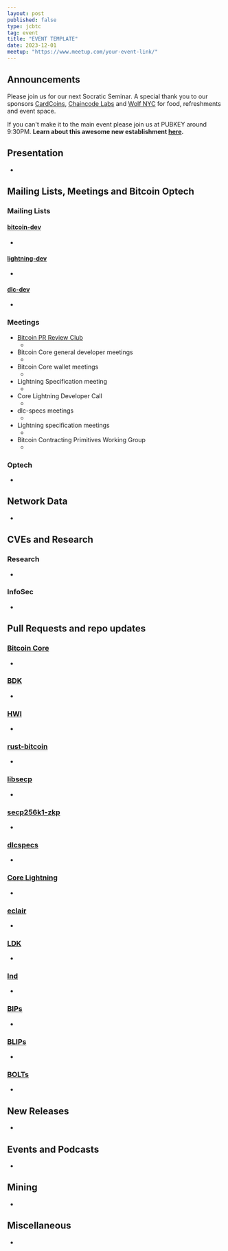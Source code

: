 ```yaml
---
layout: post
published: false
type: jcbtc
tag: event
title: "EVENT TEMPLATE"
date: 2023-12-01
meetup: "https://www.meetup.com/your-event-link/"
---
```

<!--- TODO: remove `published: false` when creating new socratic --->
<!--- TODO: replace meetup link with https://www.meetup.com/BitDevsNYC/events/<##replace##>/ --->

## Announcements
Please join us for our next Socratic Seminar. A special thank you to our sponsors [CardCoins](https://cardcoins.co), [Chaincode Labs](https://chaincode.com) and [Wolf NYC](https://wolfnyc.com) for food, refreshments and event space.

If you can't make it to the main event please join us at PUBKEY around 9:30PM. **Learn about this awesome new establishment [here](https://ny.eater.com/2022/12/13/23494423/pubkey-opening-manhattan-bitcoin-bar).**

## Presentation
-

## Mailing Lists, Meetings and Bitcoin Optech
### Mailing Lists
#### [bitcoin-dev](https://lists.linuxfoundation.org/pipermail/bitcoin-dev)
- <!--- TODO: https://lists.linuxfoundation.org/pipermail/bitcoin-dev --->

#### [lightning-dev](https://lists.linuxfoundation.org/pipermail/lightning-dev)
-

#### [dlc-dev](https://mailmanlists.org/pipermail/dlc-dev)
-

### Meetings
- [Bitcoin PR Review Club](https://bitcoincore.reviews)
    - <!--- TODO replace: [25574 Improve error handling when VerifyDB fails due to insufficient dbcache (validation)](https://bitcoincore.reviews/25574) --->
- Bitcoin Core general developer meetings
	- <!--- TODO replace: [December 1st](https://www.erisian.com.au/bitcoin-core-dev/log-2022-12-01.html#l-255) --->
- Bitcoin Core wallet meetings
	- <!--- TODO replace: [December 2nd](https://www.erisian.com.au/bitcoin-core-dev/log-2022-12-02.html#l-313) --->
- Lightning Specification meeting
    - <!--- TODO replace: [December 5th](https://github.com/lightning/bolts/issues/1046) --->
- Core Lightning Developer Call
    - <!--- TODO replace: [September 20th](https://diyhpl.us/wiki/transcripts/c-lightning/2021-09-20-developer-call/) --->
- dlc-specs meetings
    - <!--- TODO replace: [October 5th](https://github.com/discreetlogcontracts/dlcspecs/pull/175) --->
- Lightning specification meetings
    - <!--- TODO replace: [October 11th](https://github.com/lightningnetwork/lightning-rfc/issues/920) --->
- Bitcoin Contracting Primitives Working Group
	- <!--- TODO replace: [April 18th](https://github.com/ariard/bitcoin-contracting-primitives-wg/blob/main/meetings/meetings-18-04.md) --->

### Optech
- <!--- TODO replace: [Newsletter #229](https://bitcoinops.org/en/newsletters/2022/12/07/), [audio recap](https://twitter.com/bitcoinoptech/status/1600867081225764864) --->

## Network Data
-

## CVEs and Research
### Research
-

### InfoSec
-

## Pull Requests and repo updates
### [Bitcoin Core](https://github.com/bitcoin/bitcoin)
-

### [BDK](https://github.com/bitcoindevkit/bdk)
-

### [HWI](https://github.com/bitcoin-core/HWI)
-

### [rust-bitcoin](https://github.com/rust-bitcoin/rust-bitcoin)
-

### [libsecp](https://github.com/bitcoin-core/secp256k1)
-

### [secp256k1-zkp](https://github.com/ElementsProject/secp256k1-zkp)
-

### [dlcspecs](https://github.com/discreetlogcontracts/dlcspecs)
-

### [Core Lightning](https://github.com/ElementsProject/lightning)
-

### [eclair](https://github.com/ACINQ/eclair/)
-

### [LDK](https://github.com/lightningdevkit/rust-lightning)
-

### [lnd](https://github.com/lightningnetwork/lnd)
-

### [BIPs](https://github.com/bitcoin/bips)
-

### [BLIPs](https://github.com/lightning/blips)
-

### [BOLTs](https://github.com/lightningnetwork/lightning-rfc)
-

## New Releases
-

## Events and Podcasts
-

## Mining
-

## Miscellaneous
-